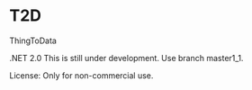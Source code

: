 # T2D
ThingToData

.NET 2.0
This is still under development. Use branch master1_1.

License: Only for non-commercial use.
